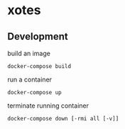# xotes

## Development

build an image
```shell
docker-compose build
```

run a container
```shell
docker-compose up
```

terminate running container
```shell
docker-compose down [-rmi all [-v]]
```

<!-- 
`docker images` to see all the images

`docker build -t <name> .` to create and image named <name> from the files pressent in the current directory and instructions from Dockerfile

`docker run <name>` instantiate a container

`docker ps -a` to view all the containers

`docker rm <id|name>` remove a container

`docker rmi <image_name>` delete an image

`docker rm $(docker ps -qa)` remove all the containers -->

<!-- 
`docker run --name postgres -e POSTGRES_PASSWORD=test -d -p 5432:5432 postgres`

`docker stop` to stopp it

`docker ps -a` to list all the past containers

`docker start postgres`

`docker exec -it postgres psql -U postgres` to run psql

`migrate create -ext sql -dir db/migration -seq init_schema` -->